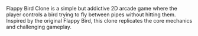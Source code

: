 Flappy Bird Clone is a simple but addictive 2D arcade game where the player controls a bird trying to fly between pipes without hitting them. Inspired by the original Flappy Bird, this clone replicates the core mechanics and challenging gameplay.
